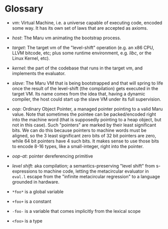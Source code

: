# Glossary

 - *vm*: Virtual Machine, i.e. a universe capable of executing code,
   encoded some way. It has its own set of laws that are accepted as
   axioms.

 - *host*: The Maru vm animating the bootstrap process.

 - *target*: The target vm of the "level-shift" operation (e.g. an x86
    CPU, LLVM bitcode, etc; plus some runtime environment,
    e.g. *libc*, or the Linux Kernel, etc).

 - *kernel*: the part of the codebase that runs in the target vm, and
    implements the evaluator.

 - *slave*: The Maru VM that is being bootstrapped and that will
   spring to life once the result of the level-shift (the compilation)
   gets executed in the target VM. Its name comes from the idea that,
   having a dynamic compiler, the host could start up the slave VM
   under its full supervision.

 - *oop*: Ordinary Object Pointer, a managed pointer pointing to a
    valid Maru value. Note that sometimes the pointee can be
    packed/encoded right into the machine word (that is supposedly
    pointing to a heap object, but not in this case). Such "pointers"
    are marked by their least significant bits. We can do this because
    pointers to machine words must be aligned, so the 3 least
    significant zero bits of 32 bit pointers are zero, while 64 bit
    pointers have 4 such bits. It makes sense to use those bits to
    encode 8-16 types, like a small-integer, right into the pointer.

 - *oop-at*: pointer dereferencing primitive

 - *level shift*: aka compilation; a semantics-preserving "level
   shift" from s-expressions to machine code, letting the metacircular
   evaluator in `eval.l` escape from the "infinite metacircular
   regression" to a language grounded in hardware.

 - `*foo*` is a global variable
 - `+foo+` is a constant
 - `-foo-` is a variable that comes implicitly from the lexical scope
 - `<foo>` is a type

